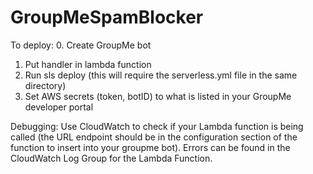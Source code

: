# GroupMeSpamBlocker

To deploy:
  0. Create GroupMe bot
  1. Put handler in lambda function
  2. Run sls deploy (this will require the serverless.yml file in the same directory)
  3. Set AWS secrets (token, botID) to what is listed in your GroupMe developer portal

Debugging:
Use CloudWatch to check if your Lambda function is being called (the URL endpoint should be in the configuration section of the function to insert into your groupme bot). Errors can be found in the CloudWatch Log Group for the Lambda Function.
